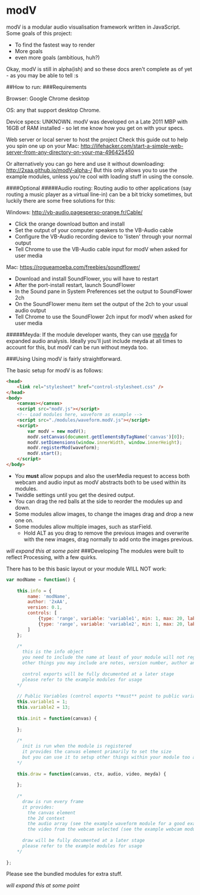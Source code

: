 # modV

modV is a modular audio visualisation framework written in JavaScript.
Some goals of this project:

  - To find the fastest way to render
  - More goals
  - even more goals (ambitious, huh?)

Okay, modV is still in alpha(ish) and so these docs aren't complete as of yet - as you may be able to tell :s

##How to run:
###Requirements

Browser: Google Chrome desktop

OS: any that support desktop Chrome.

Device specs: UNKNOWN. modV was developed on a Late 2011 MBP with 16GB of RAM installed - so let me know how you get on with your specs.

Web server or local server to host the project
Check this guide out to help you spin one up on your Mac:
http://lifehacker.com/start-a-simple-web-server-from-any-directory-on-your-ma-496425450

Or alternatively you can go here and use it without downloading: http://2xaa.github.io/modV-alpha-/
But this only allows you to use the example modules, unless you're cool with loading stuff in using the console.

####Optional
#####Audio routing:
Routing audio to other applications (say routing a music player as a virtual line-in) can be a bit tricky sometimes, but luckily there are some free solutions for this:

Windows:
http://vb-audio.pagesperso-orange.fr/Cable/ 

* Click the orange download button and install
* Set the output of your computer speakers to the VB-Audio cable
* Configure the VB-Audio recording device to 'listen' through your normal output
* Tell Chrome to use the VB-Audio cable input for modV when asked for user media

Mac:
https://rogueamoeba.com/freebies/soundflower/

* Download and install SoundFlower, you will have to restart
* After the port-install restart, launch SoundFlower
* In the Sound pane in System Preferences set the output to SoundFlower 2ch
* On the SoundFlower menu item set the output of the 2ch to your usual audio output
* Tell Chrome to use the SoundFlower 2ch input for modV when asked for user media

#####Meyda:
If the module developer wants, they can use [meyda](https://github.com/hughrawlinson/meyda) for expanded audio analysis. Ideally you'll just include meyda at all times to account for this, but modV can be run without meyda too.

###Using
Using modV is fairly straightforward.

The basic setup for modV is as follows:
```HTML
<head>
	<link rel="stylesheet" href="control-stylesheet.css" />
</head>
<body>
	<canvas></canvas>
	<script src="modV.js"></script>
	<!-- Load modules here, waveform as example -->
	<script src="./modules/waveform.modV.js"></script>
	<script>
		var modV = new modV();
		modV.setCanvas(document.getElementsByTagName('canvas')[0]);
		modV.setDimensions(window.innerWidth, window.innerHeight);
		modV.registerMod(waveform);
		modV.start();
	</script>
</body>
```

* You **must** allow popups and also the userMedia request to access both webcam and audio input as modV abstracts both to be used within its modules.
* Twiddle settings until you get the desired output.
* You can drag the red balls at the side to reorder the modules up and down.
* Some modules allow images, to change the images drag and drop a new one on.
* Some modules allow multiple images, such as starField.
  * Hold ALT as you drag to remove the previous images and overwrite with the new images, drag normally to add onto the images previous.

*will expand this at some point*
###Developing
The modules were built to reflect Processing, with a few quirks.

There has to be this basic layout or your module WILL NOT work:

```JavaScript
var modName = function() {
	
	this.info = {
		name: 'modName',
		author: '2xAA',
		version: 0.1,
		controls: [
			{type: 'range', variable: 'variable1', min: 1, max: 20, label: 'Variable 1 Label'},
			{type: 'range', variable: 'variable2', min: 1, max: 20, label: 'Variable 2 label'}
		]
	};
	
	/*
	  this is the info object
	  you need to include the name at least of your module will not register
	  other things you may include are notes, version number, author and control exports
	  
	  control exports will be fully documented at a later stage
	  please refer to the example modules for usage
	*/
	
	// Public Variables (control exports **must** point to public variables)
	this.variable1 = 1;
	this.variable2 = 13;
	
	this.init = function(canvas) {
		
	};
	
	/*
	  init is run when the module is registered
	  it provides the canvas element primarily to set the size
	  but you can use it to setup other things within your module too ahead of runtime
	*/
		
	this.draw = function(canvas, ctx, audio, video, meyda) {
			
	};
	
	/*
	  draw is run every frame
	  it provides:
	    the canvas element
	    the 2d context
	    the audio array (see the example waveform module for a good example on usage)
	    the video from the webcam selected (see the example webcam module for a good example on usage)
	    
	  draw will be fully documented at a later stage
	  please refer to the example modules for usage
	*/
	
};
```

Please see the bundled modules for extra stuff.

*will expand this at some point*
